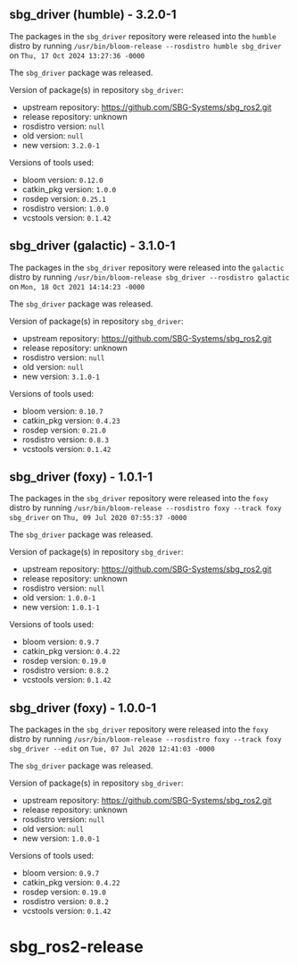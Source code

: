 ## sbg_driver (humble) - 3.2.0-1

The packages in the `sbg_driver` repository were released into the `humble` distro by running `/usr/bin/bloom-release --rosdistro humble sbg_driver` on `Thu, 17 Oct 2024 13:27:36 -0000`

The `sbg_driver` package was released.

Version of package(s) in repository `sbg_driver`:

- upstream repository: https://github.com/SBG-Systems/sbg_ros2.git
- release repository: unknown
- rosdistro version: `null`
- old version: `null`
- new version: `3.2.0-1`

Versions of tools used:

- bloom version: `0.12.0`
- catkin_pkg version: `1.0.0`
- rosdep version: `0.25.1`
- rosdistro version: `1.0.0`
- vcstools version: `0.1.42`


## sbg_driver (galactic) - 3.1.0-1

The packages in the `sbg_driver` repository were released into the `galactic` distro by running `/usr/bin/bloom-release sbg_driver --rosdistro galactic` on `Mon, 18 Oct 2021 14:14:23 -0000`

The `sbg_driver` package was released.

Version of package(s) in repository `sbg_driver`:

- upstream repository: https://github.com/SBG-Systems/sbg_ros2.git
- release repository: unknown
- rosdistro version: `null`
- old version: `null`
- new version: `3.1.0-1`

Versions of tools used:

- bloom version: `0.10.7`
- catkin_pkg version: `0.4.23`
- rosdep version: `0.21.0`
- rosdistro version: `0.8.3`
- vcstools version: `0.1.42`


## sbg_driver (foxy) - 1.0.1-1

The packages in the `sbg_driver` repository were released into the `foxy` distro by running `/usr/bin/bloom-release --rosdistro foxy --track foxy sbg_driver` on `Thu, 09 Jul 2020 07:55:37 -0000`

The `sbg_driver` package was released.

Version of package(s) in repository `sbg_driver`:

- upstream repository: https://github.com/SBG-Systems/sbg_ros2.git
- release repository: unknown
- rosdistro version: `null`
- old version: `1.0.0-1`
- new version: `1.0.1-1`

Versions of tools used:

- bloom version: `0.9.7`
- catkin_pkg version: `0.4.22`
- rosdep version: `0.19.0`
- rosdistro version: `0.8.2`
- vcstools version: `0.1.42`


## sbg_driver (foxy) - 1.0.0-1

The packages in the `sbg_driver` repository were released into the `foxy` distro by running `/usr/bin/bloom-release --rosdistro foxy --track foxy sbg_driver --edit` on `Tue, 07 Jul 2020 12:41:03 -0000`

The `sbg_driver` package was released.

Version of package(s) in repository `sbg_driver`:

- upstream repository: https://github.com/SBG-Systems/sbg_ros2.git
- release repository: unknown
- rosdistro version: `null`
- old version: `null`
- new version: `1.0.0-1`

Versions of tools used:

- bloom version: `0.9.7`
- catkin_pkg version: `0.4.22`
- rosdep version: `0.19.0`
- rosdistro version: `0.8.2`
- vcstools version: `0.1.42`


# sbg_ros2-release